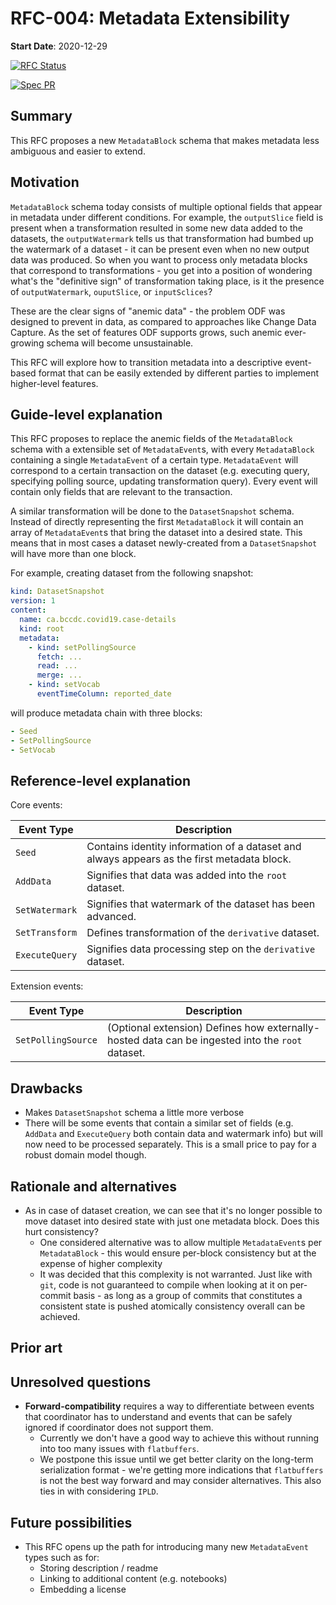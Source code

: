 # RFC-004: Metadata Extensibility

**Start Date**: 2020-12-29

[![RFC Status](https://img.shields.io/github/issues/detail/state/kamu-data/open-data-fabric/8?label=RFC%20Status)](https://github.com/kamu-data/open-data-fabric/issues/8)

[![Spec PR](https://img.shields.io/github/pulls/detail/state/kamu-data/open-data-fabric/19?label=Spec%20PR)](https://github.com/kamu-data/open-data-fabric/pull/19)

## Summary

This RFC proposes a new `MetadataBlock` schema that makes metadata less ambiguous and easier to extend.

## Motivation

`MetadataBlock` schema today consists of multiple optional fields that appear in metadata under different conditions. For example, the `outputSlice` field is present when a transformation resulted in some new data added to the datasets, the `outputWatermark` tells us that transformation had bumbed up the watermark of a dataset - it can be present even when no new output data was produced. So when you want to process only metadata blocks that correspond to transformations - you get into a position of wondering what's the "definitive sign" of transformation taking place, is it the presence of `outputWatermark`, `ouputSlice`, or `inputSclices`?

These are the clear signs of "anemic data" - the problem ODF was designed to prevent in data, as compared to approaches like Change Data Capture. As the set of features ODF supports grows, such anemic ever-growing schema will become unsustainable.

This RFC will explore how to transition metadata into a descriptive event-based format that can be easily extended by different parties to implement higher-level features.

## Guide-level explanation

This RFC proposes to replace the anemic fields of the `MetadataBlock` schema with a extensible set of `MetadataEvent`s, with every `MetadataBlock` containing a single `MetadataEvent` of a certain type. `MetadataEvent` will correspond to a certain transaction on the dataset (e.g. executing query, specifying polling source, updating transformation query). Every event will contain only fields that are relevant to the transaction.

A similar transformation will be done to the `DatasetSnapshot` schema. Instead of directly representing the first `MetadataBlock` it will contain an array of `MetadataEvent`s that bring the dataset into a desired state. This means that in most cases a dataset newly-created from a `DatasetSnapshot` will have more than one block.

For example, creating dataset from the following snapshot:

```yaml
kind: DatasetSnapshot
version: 1
content:
  name: ca.bccdc.covid19.case-details
  kind: root
  metadata:
    - kind: setPollingSource
      fetch: ...
      read: ...
      merge: ...
    - kind: setVocab
      eventTimeColumn: reported_date
```

will produce metadata chain with three blocks:

```yaml
- Seed
- SetPollingSource
- SetVocab
```

## Reference-level explanation

Core events:

| Event Type     | Description                                                                                |
| -------------- | ------------------------------------------------------------------------------------------ |
| `Seed`         | Contains identity information of a dataset and always appears as the first metadata block. |
| `AddData`      | Signifies that data was added into the `root` dataset.                                     |
| `SetWatermark` | Signifies that watermark of the dataset has been advanced.                                 |
| `SetTransform` | Defines transformation of the `derivative` dataset.                                        |
| `ExecuteQuery` | Signifies data processing step on the `derivative` dataset.                                |

Extension events:

| Event Type         | Description                                                                                      |
| ------------------ | ------------------------------------------------------------------------------------------------ |
| `SetPollingSource` | (Optional extension) Defines how externally-hosted data can be ingested into the `root` dataset. |

## Drawbacks
[drawbacks]: #drawbacks

- Makes `DatasetSnapshot` schema a little more verbose
- There will be some events that contain a similar set of fields (e.g. `AddData` and `ExecuteQuery` both contain data and watermark info) but will now need to be processed separately. This is a small price to pay for a robust domain model though.

## Rationale and alternatives

- As in case of dataset creation, we can see that it's no longer possible to move dataset into desired state with just one metadata block. Does this hurt consistency?
  - One considered alternative was to allow multiple `MetadataEvent`s per `MetadataBlock` - this would ensure per-block consistency but at the expense of higher complexity
  - It was decided that this complexity is not warranted. Just like with `git`, code is not guaranteed to compile when looking at it on per-commit basis - as long as a group of commits that constitutes a consistent state is pushed atomically consistency overall can be achieved.

## Prior art

## Unresolved questions

- **Forward-compatibility** requires a way to differentiate between events that coordinator has to understand and events that can be safely ignored if coordinator does not support them. 
  - Currently we don't have a good way to achieve this without running into too many issues with `flatbuffers`.
  - We postpone this issue until we get better clarity on the long-term serialization format - we're getting more indications that `flatbuffers` is not the best way forward and may consider alternatives. This also ties in with considering `IPLD`.


## Future possibilities

- This RFC opens up the path for introducing many new `MetadataEvent` types such as for:
  - Storing description / readme
  - Linking to additional content (e.g. notebooks)
  - Embedding a license
